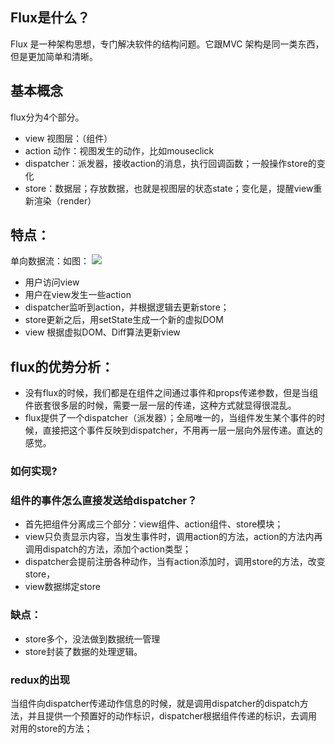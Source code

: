 ## Flux是什么？
Flux 是一种架构思想，专门解决软件的结构问题。它跟MVC 架构是同一类东西，但是更加简单和清晰。
## 基本概念
flux分为4个部分。
-   view 视图层：（组件）
-   action 动作：视图发生的动作，比如mouseclick
-   dispatcher：派发器，接收action的消息，执行回调函数；一般操作store的变化
-   store：数据层；存放数据，也就是视图层的状态state；变化是，提醒view重新渲染（render）

## 特点：
单向数据流：如图：
<image src="./7-1-flux.png">
-   用户访问view
-   用户在view发生一些action
-   dispatcher监听到action，并根据逻辑去更新store；
-   store更新之后，用setState生成一个新的虚拟DOM
-   view 根据虚拟DOM、Diff算法更新view

## flux的优势分析：
-   没有flux的时候，我们都是在组件之间通过事件和props传递参数，但是当组件嵌套很多层的时候，需要一层一层的传递，这种方式就显得很混乱。
-   flux提供了一个dispatcher（派发器）；全局唯一的，当组件发生某个事件的时候，直接把这个事件反映到dispatcher，不用再一层一层向外层传递。直达的感觉。
### 如何实现?
### 组件的事件怎么直接发送给dispatcher？
-   首先把组件分离成三个部分：view组件、action组件、store模块；
-   view只负责显示内容，当发生事件时，调用action的方法，action的方法内再调用dispatch的方法，添加个action类型；
-   dispatcher会提前注册各种动作，当有action添加时，调用store的方法，改变store，
-   view数据绑定store

### 缺点：
-   store多个，没法做到数据统一管理
-   store封装了数据的处理逻辑。

### redux的出现

当组件向dispatcher传递动作信息的时候，就是调用dispatcher的dispatch方法，并且提供一个预置好的动作标识，dispatcher根据组件传递的标识，去调用对用的store的方法；
